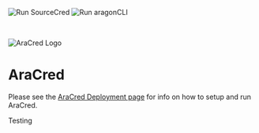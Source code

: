 ![Run SourceCred](https://github.com/aracred/AraCred/workflows/Run%20SourceCred/badge.svg)
![Run aragonCLI](https://github.com/aracred/AraCred/workflows/Run%20aragonCLI/badge.svg)

<br>

![AraCred Logo](https://avatars3.githubusercontent.com/u/63201387?s=200&v=4)

# AraCred

Please see the [AraCred Deployment page](https://aracred.github.io/website/docs/deploymentOverview/) for info on how to setup and run AraCred.

Testing
